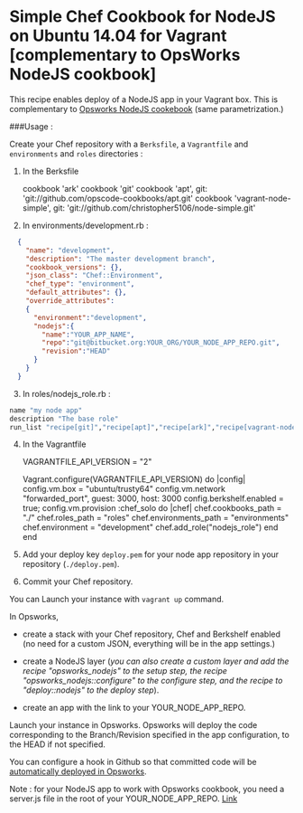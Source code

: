 # Simple Chef Cookbook for NodeJS on Ubuntu 14.04 for Vagrant [complementary to OpsWorks NodeJS cookbook]

This recipe enables deploy of a NodeJS app in your Vagrant box. This is complementary to [Opsworks NodeJS cookebook](https://github.com/aws/opsworks-cookbooks/tree/release-chef-11.10/opsworks_nodejs) (same parametrization.)

###Usage :

Create your Chef repository with a `Berksfile`, a `Vagrantfile` and `environments` and `roles` directories :

1. In the Berksfile

    cookbook 'ark'
    cookbook 'git'
    cookbook 'apt', git: 'git://github.com/opscode-cookbooks/apt.git'
    cookbook 'vagrant-node-simple', git: 'git://github.com/christopher5106/node-simple.git'

2. In environments/development.rb :

```json
  {
    "name": "development",
    "description": "The master development branch",
    "cookbook_versions": {},
    "json_class": "Chef::Environment",
    "chef_type": "environment",
    "default_attributes": {},
    "override_attributes":
    {
      "environment":"development",
      "nodejs":{
        "name":"YOUR_APP_NAME",
        "repo":"git@bitbucket.org:YOUR_ORG/YOUR_NODE_APP_REPO.git",
        "revision":"HEAD"
      }
    }
  }
```

3. In roles/nodejs_role.rb :

```ruby
name "my node app"
description "The base role"
run_list "recipe[git]","recipe[apt]","recipe[ark]","recipe[vagrant-node-simple::deploy]","recipe[vagrant-node-simple::install]","recipe[vagrant-node-simple:start]"
```

4. In the Vagrantfile

    VAGRANTFILE_API_VERSION = "2"

    Vagrant.configure(VAGRANTFILE_API_VERSION) do |config|
      config.vm.box = "ubuntu/trusty64"
      config.vm.network "forwarded_port", guest: 3000, host: 3000
      config.berkshelf.enabled = true;
      config.vm.provision :chef_solo do |chef|
        chef.cookbooks_path = "./"
        chef.roles_path = "roles"
        chef.environments_path = "environments"
        chef.environment = "development"
        chef.add_role("nodejs_role")
      end
    end

5. Add your deploy key `deploy.pem` for your node app repository in your repository (`./deploy.pem`).

6. Commit your Chef repository.

You can Launch your instance with `vagrant up` command.

In Opsworks,

- create a stack with your Chef repository, Chef and Berkshelf enabled (no need for a custom JSON, everything will be in the app settings.)

- create a NodeJS layer (*you can also create a custom layer and add the recipe "opsworks_nodejs" to the setup step, the recipe "opsworks_nodejs::configure" to the configure step, and the recipe to "deploy::nodejs" to the deploy step*).

- create an app with the link to your YOUR_NODE_APP_REPO.

Launch your instance in Opsworks. Opsworks will deploy the code corresponding to the Branch/Revision specified in the app configuration, to the HEAD if not specified.

You can configure a hook in Github so that committed code will be [automatically deployed in Opsworks](http://bytes.babbel.com/en/articles/2014-01-22-github-service-hook-for-aws-ops-works.html).

Note : for your NodeJS app to work with Opsworks cookbook, you need a server.js file in the root of your YOUR_NODE_APP_REPO. [Link](http://docs.aws.amazon.com/opsworks/latest/userguide/workinglayers-node.html)
